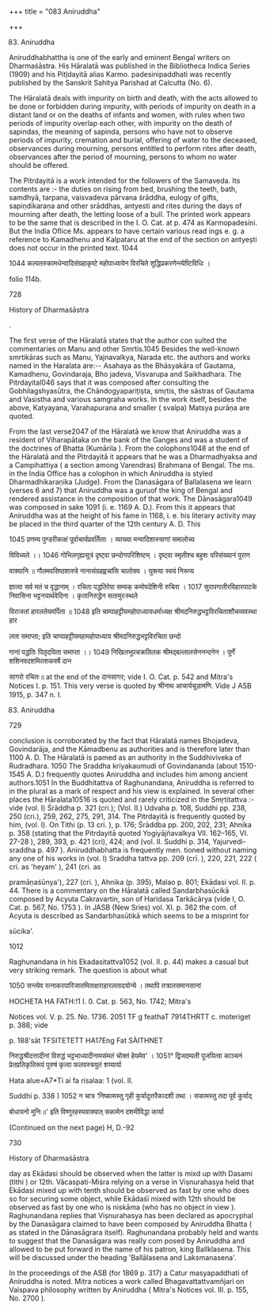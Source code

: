 +++
title = "083 Aniruddha"

+++

83. Aniruddha 

Aniruddhabhattha is one of the early and eminent Bengal writers on Dharmaśāstra. His Hāralatā was published in the Bibliotheca Indica Series (1909) and his Pitļdayitā alias Karmo. padesinipaddhati was recently published by the Sanskrit Sahitya Parishad at Calcutta (No. 6). 

The Hāralatā deals with impurity on birth and death, with the acts allowed to be done or forbidden during impurity, with periods of impurity on death in a distant land or on the deaths of infants and women, with rules when two periods of impurity overlap each other, with impurity on the death of sapindas, the meaning of sapinda, persons who have not to observe periods of impurity, cremation and burial, offering of water to the deceased, observances during mourning, persons entitled to perform rites after death, observances after the period of mourning, persons to whom no water should be offered. 

The Pitrdayitā is a work intended for the followers of the Samaveda. Its contents are :- the duties on rising from bed, brushing the teeth, bath, samdhyā, tarpana, vaisvadeva pārvana śrāddha, eulogy of gifts, sapiṇdikaraṇa and other srāddhas, antyesti and rites during the days of mourning after death, the letting loose of a bull. The printed work appears to be the same that is described in the I. O. Cat. at p. 474 as Karmopadesini. But the India Oflice Ms. appears to have certain various read ings e. g. a reference to Kamadhenu and Kalpataru at the end of the section on antyești does not occur in the printed text. 1044 

1044 कल्पतरुकामधेन्वादिसंग्रहाकृष्टे महोपाध्यायेन विरचिते शुद्धिप्रकरणेन्त्येष्टिविधिः । 

folio 114b. 

728 

History of Dharmaśāstra 

. 

The first verse of the Hāralatā states that the author con sulted the commentaries on Manu and other Smrtis.1045 Besides the well-known smrtikāras such as Manu, Yajnavalkya, Narada etc. the authors and works named in the Haralata are:-- Asahaya as the Bhāsyakāra of Gautama, Kamadhenu, Govindaraja, Bho jadeva, Visvarupa and Saikhadhara. The Pitrdayital046 says that it was composed after consulting the Gobhilagshyasūtra, the Chāndogyapariṭiṣta, smṛtis, the sāstras of Gautama and Vasistha and various samgraha works. In the work itself, besides the above, Katyayana, Varahapurana and smaller ( svalpa) Matsya purāṇa are quoted. 

From the last verse2047 of the Hāralatā we know that Aniruddha was a resident of Viharapātaka on the bank of the Ganges and was a student of the doctrines of Bhatta (Kumārila ). From the colophons1048 at the end of the Hāralatā and the Pitrdayitā it appears that he was a Dharmadhyaksa and a Campihattiya ( a section among Varendras) Brahmana of Bengal. The ms. in the India Office has a colophon in which Aniruddha is styled Dharmadhikaraṇika (Judge). From the Danasāgara of Ballalasena we learn (verses 6 and 7) that Aniruddha was a guruof the king of Bengal and rendered assistance in the composition of that work. The Dānasāgara1049 was composed in sake 1091 (i. e. 1169 A. D.). From this it appears that Aniruddha was at the height of his fame in 1168, i. e. his literary activity may be placed in the third quarter of the 12th century A. D. This 







1045 प्रणम्य पुण्डरीकाक्षं पूर्वाचार्यप्रवर्तिताः । व्याख्या मन्वादिशास्त्राणां समालोच्य 

विविच्यते ।। 1046 गोभिलगृह्यसूत्रं दृष्ट्वा छन्दोगपरिशिष्टम् । दृष्ट्वा स्मृतीश्च बहुशः परिसंख्यानं पुराण 

वाक्यानि ॥ गौतमवसिष्ठशास्त्रे नानासंग्रहह्वचांसि चालोक्य । युक्त्या स्वयं निरूप्य 

ज्ञात्वा सर्व मतं च वृद्धानाम् । रचिता पद्धतिरेपा सम्यक् कमोपदेशिनी रुचिरा । 1017 सुरापगातीरविहारपाटके निवासिना भट्टनयार्थवेदिना । कृतानिरुद्धेन सतामुरःस्थले 

विराजतां हारलतेयमर्पिता ॥ 1048 इति चाम्पाहट्टीयमहोपाध्यायधर्माध्यक्ष श्रीमदनिरुद्धभट्टविरचिताशौचव्यवस्था हार 

लता समाप्ता; इति चाप्पाहट्टीयमहामहोपाध्याय श्रीमदनिरुद्धभट्टविरचिता छन्दो 

गानां पद्धतिः पितृदयिता समाप्ता ।। 1049 निखिलभूपचक्रतिलक श्रीमद्बल्लालसेननन्दनेन । पूर्णे शशिनवदशमितशकवर्षे दान 

सागरो रचितः॥ at the end of the दानसागर; vide I. O. Cat. p. 542 and Mitra's Notices I. p. 151. This very verse is quoted by श्रीनाथ आचार्यचूडामणि. Vide J ASB 1915, p. 347 n. I. 

83. Aniruddha 

729 

conclusion is corroborated by the fact that Hāralatā names Bhojadeva, Govindarāja, and the Kāmadbenu as authorities and is therefore later than 1100 A. D. The Hāralatā is pamed as an authority in the Suddhiviveka of Rudradhara. 1050 The Sraddha kriyakaumudi of Govindananda (about 1510-1545 A. D.) frequently quotes Aniruddha and includes him among ancient authors.1051 In the Buddhitattva of Raghunandana, Aniruddha is referred to in the plural as a mark of respect and his view is explained. In several other places the Hāralata10516 is quoted and rarely criticized in the Smṛtitattva :- vide (vol. I) Śrāddha p. 321 (cri.); (Vol. II.) Udvaha p. 108, Suddhi pp. 238, 250 (cri.), 259, 262, 275, 291, 314. The Pitrdayitā is frequently quoted by him, (vol. I). On Tithi (p. 13 cri. ), p. 176; Śrāddba pp. 200, 202, 231; Ahnika p. 358 (stating that the Pitrdayitā quoted Yogiyājñavalkya VII. 162–165, VI. 27-28 ), 289, 393, p. 421 (cri), 424; and (vol. II. Suddhi p. 314, Yajurvedi-sraddha p. 497 ). Aniruddhabhatta is frequently men. tioned without naming any one of his works in (vol. I) Sraddha tattva pp. 209 (crī. ), 220, 221, 222 ( cri. as 'heyam' ), 241 (cri. as 

pramāṇaśūnya'), 227 (cri. ), Ahnika (p. 395), Malao p. 801; Ekādasi vol. II. p. 44. There is a commentary on the Hāralatā called Sandarbhasūcikā composed by Acyuta Cakravartin, son of Haridasa Tarkācārya (vide I, O. Cat. p. 567, No. 1753 ). In JASB (New Sries) vol. XI. p. 362 the com. of Acyuta is described as Sandarbhasūtikā which seems to be a misprint for 

sūcika'. 

1012 

Raghunandana in his Ekadasitattva1052 (vol. II. p. 44) makes a casual but very striking remark. The question is about what 

1050 सन्त्येव रत्नाकरपारिजातमिताक्षराहारलतादयोन्ये । तथापि तत्रालसमानसानां 

HOCHETA HA FATH:!1 I. 0. Cat. p. 563, No. 1742; Mitra's 

Notices vol. V. p. 25. No. 1736. 2051 TF g feathaT 7914THRTT c. moteriget p. 388; vide 

p. 188'sāt TFSITETETT HA17Eng Fat SÀITHNET 

निरुद्धश्रीदत्तादीनां विरुद्धं भट्टभाध्यादीनामसंमतं चोक्तं हेयमेव' । 1051° द्विजदम्पती पूजयित्वा काञ्चनं प्रेतप्रतिकृतिरूपं पुरुषं कृत्वा फलवस्त्रयुतं शय्यार्या 

Hata alue=A7*Ti ai fa risalaa: 1 (vol. II. 

Suddhi p. 338 ) 1052 न चात्र ‘निष्कामस्तु गृही कुर्यादुत्तरैकादशी तथा । सकामस्तु तदा पूर्व कुर्याद् 

बोधायनो मुनिः॥' इति विष्णुरहस्यवाक्यात् सकामेन दशमीविद्धा कार्या 

(Continued on the next page) H, D.-92 

730 

History of Dharmaśāstra 

day as Ekādasi should be observed when the latter is mixd up with Dasami (tithi ) or 12th. Vācaspati-Miśra relying on a verse in Viṣnurahasya held that Ekādasi mixed up with tenth should be observed as fast by one who does so for securing some object, while Ekādaśī mixed with 12th should be observed as fast by one who is niskāma (who has no object in view ). Raghunandana replies that Viṣnurahasya has been declared as apocryphal by the Danasāgara claimed to have been composed by Aniruddha Bhatta ( as stated in the Dānasāgrara itself). Raghunandana probably held and wants to suggest that the Danasāgara was really com posed by Aniruddha and allowed to be put forward in the name of his patron, king Ballklasena. This will be discussed under the heading 'Ballālasena and Laksmanasena'. 

In the proceedings of the ASB (for 1869 p. 317) a Catur masyapaddhati of Aniruddha is noted. Mitra notices a work called Bhagavattattvamñjari on Vaispava philosophy written by Aniruddha ( Mitra's Notices vol. III. p. 155, No. 2700 ). 
